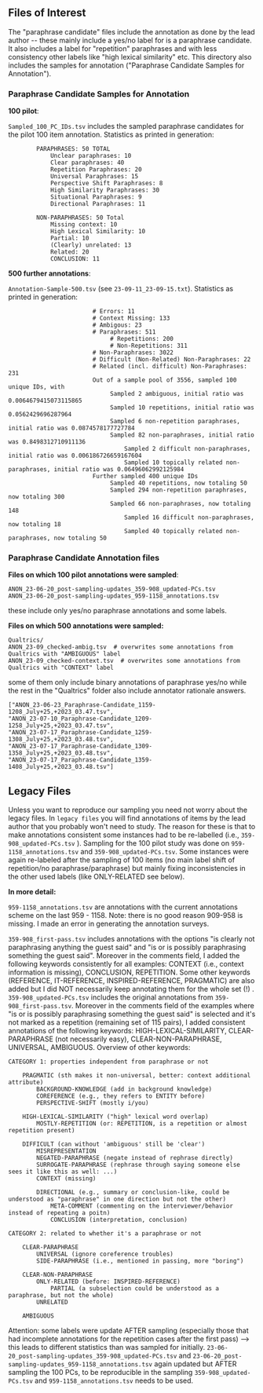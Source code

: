 ## Files of Interest

The "paraphrase candidate" files include the annotation as done by the lead author -- these mainly include a yes/no label for is a paraphrase candidate. It also includes a label for "repetition" paraphrases and with less consistency other labels like "high lexical similarity" etc. This directory also includes the samples for annotation ("Paraphrase Candidate Samples for Annotation").

### Paraphrase Candidate Samples for Annotation

**100 pilot**: 

`Sampled_100_PC_IDs.tsv` includes the sampled paraphrase candidates for the pilot 100 item annotation. Statistics as printed in generation:


			PARAPHRASES: 50 TOTAL
				Unclear paraphrases: 10
				Clear paraphrases: 40
				Repetition Paraphrases: 20
				Universal Paraphrases: 15
				Perspective Shift Paraphrases: 8
				High Similarity Paraphrases: 30
				Situational Paraphrases: 9
				Directional Paraphrases: 11
	
			NON-PARAPHRASES: 50 Total
				Missing context: 10
				High Lexical Similarity: 10
				Partial: 10
				(Clearly) unrelated: 13
				Related: 20
				CONCLUSION: 11

**500 further annotations**:

`Annotation-Sample-500.tsv` (see `23-09-11_23-09-15.txt`). Statistics as printed in generation:

							# Errors: 11
							# Context Missing: 133
							# Ambigous: 23
							# Paraphrases: 511
								 # Repetitions: 200
								 # Non-Repetitions: 311
							# Non-Paraphrases: 3022
							# Difficult (Non-Related) Non-Paraphrases: 22
							# Related (incl. difficult) Non-Paraphrases: 231
							Out of a sample pool of 3556, sampled 100 unique IDs, with
								 Sampled 2 ambiguous, initial ratio was 0.0064679415073115865
								 Sampled 10 repetitions, initial ratio was 0.0562429696287964
								 Sampled 6 non-repetition paraphrases, initial ratio was 0.0874578177727784
								 Sampled 82 non-paraphrases, initial ratio was 0.8498312710911136
									 Sampled 2 difficult non-paraphrases, initial ratio was 0.006186726659167604
									 Sampled 10 topically related non-paraphrases, initial ratio was 0.06496062992125984
							Further sampled 400 unique IDs
								 Sampled 40 repetitions, now totaling 50
								 Sampled 294 non-repetition paraphrases, now totaling 300
								 Sampled 66 non-paraphrases, now totaling 148
									 Sampled 16 difficult non-paraphrases, now totaling 18
									 Sampled 40 topically related non-paraphrases, now totaling 50		



### Paraphrase Candidate Annotation files

**Files on which 100 pilot annotations were sampled**:

```
ANON_23-06-20_post-sampling-updates_359-908_updated-PCs.tsv
ANON_23-06-20_post-sampling-updates_959-1158_annotations.tsv
```

these include only yes/no paraphrase annotations and some labels.

**Files on which 500 annotations were sampled:**

```
Qualtrics/
ANON_23-09_checked-ambig.tsv  # overwrites some annotations from Qualtrics with "AMBIGUOUS" label
ANON_23-09_checked-context.tsv  # overwrites some annotations from Qualtrics with "CONTEXT" label
```

some of them only include binary annotations of paraphrase yes/no while the rest in the "Qualtrics" folder also include annotator rationale answers.

```
["ANON_23-06-23_Paraphrase-Candidate_1159-1208_July+25,+2023_03.47.tsv",
"ANON_23-07-10_Paraphrase-Candidate_1209-1258_July+25,+2023_03.47.tsv",
"ANON_23-07-17_Paraphrase-Candidate_1259-1308_July+25,+2023_03.48.tsv",
"ANON_23-07-17_Paraphrase-Candidate_1309-1358_July+25,+2023_03.48.tsv",
"ANON_23-07-17_Paraphrase-Candidate_1359-1408_July+25,+2023_03.48.tsv"]
```



## Legacy Files

Unless you want to reproduce our sampling you need not worry about the legacy files. In `legacy files` you will find annotations of items by the lead author that you probably won't need to study. The reason for these is that to make annotations consistent some instances had to be re-labelled (i.e., `359-908_updated-PCs.tsv` ). Sampling for the 100 pilot study was done on `959-1158_annotations.tsv` and `359-908_updated-PCs.tsv`.  Some instances were again re-labeled after the sampling of 100 items (no main label shift of repetition/no paraphrase/paraphrase) but mainly fixing inconsistencies in the other used labels (like ONLY-RELATED see below). 

**In more detail:**

`959-1158_annotations.tsv` are annotations with the current annotations scheme on the last 959 - 1158. Note: there is no good reason 909-958 is missing. I made an error in generating the annotation surveys.

`359-908_first-pass.tsv` includes annotations with the options "is clearly not paraphrasing anything the guest said" and "is or is possibly paraphrasing something the guest said". Moreover in the comments field, I added the following keywords consistently for all examples: CONTEXT (i.e., context information is missing), CONCLUSION, REPETITION. Some other keywords (REFERENCE, IT-REFERENCE, INSPIRED-REFERENCE, PRAGMATIC) are also added but I did NOT necessarily keep annotating them for the whole set (!) . `359-908_updated-PCs.tsv` includes the original annotations from `359-908_first-pass.tsv`. Moreover in the comments field of the examples  where "is or is possibly paraphrasing something the guest said" is selected and it's not marked as a repetition (remaining set of 115 pairs), I added consistent annotations of the following keywords: HIGH-LEXICAL-SIMILARITY, CLEAR-PARAPHRASE (not necessarily easy), CLEAR-NON-PARAPHRASE, UNIVERSAL, AMBIGUOUS. Overview of other keywords:

	CATEGORY 1: properties independent from paraphrase or not
					
	    PRAGMATIC (sth makes it non-universal, better: context additional attribute)
		    BACKGROUND-KNOWLEDGE (add in background knowledge)
		    COREFERENCE (e.g., they refers to ENTITY before)
		    PERSPECTIVE-SHIFT (mostly i/you)
	
	    HIGH-LEXICAL-SIMILARITY ("high" lexical word overlap)
	        MOSTLY-REPETITION (or: REPETITION, is a repetition or almost repetition present)
	
	    DIFFICULT (can without 'ambiguous' still be 'clear')
	        MISREPRESENTATION
	        NEGATED-PARAPHRASE (negate instead of rephrase directly)
	        SURROGATE-PARAPHRASE (rephrase through saying someone else sees it like this as well: ...)
			CONTEXT (missing)
	
			DIRECTIONAL (e.g., summary or conclusion-like, could be understood as "paraphrase" in one direction but not the other)
				META-COMMENT (commenting on the interviewer/behavior instead of repeating a poitn)
				CONCLUSION (interpretation, conclusion)
						
	CATEGORY 2: related to whether it's a paraphrase or not
	
	    CLEAR-PARAPHRASE
	        UNIVERSAL (ignore coreference troubles)
	        SIDE-PARAPHRASE (i.e., mentioned in passing, more "boring")
	    
	    CLEAR-NON-PARAPHRASE
	        ONLY-RELATED (before: INSPIRED-REFERENCE)
	            PARTIAL (a subselection could be understood as a paraphrase, but not the whole)
			UNRELATED
	
	    AMBIGUOUS

Attention: some labels were update AFTER sampling (especially those that had incomplete annotations for the repetition cases after the first pass) --> this leads to different statistics than was sampled for initially. `23-06-20_post-sampling-updates_359-908_updated-PCs.tsv` and `23-06-20_post-sampling-updates_959-1158_annotations.tsv` again updated but AFTER sampling the 100 PCs, to be reproducible in the sampling `359-908_updated-PCs.tsv` and `959-1158_annotations.tsv` needs to be used.

